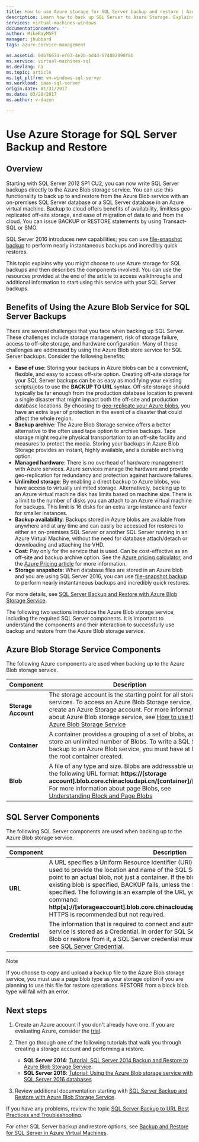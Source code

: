 ```yaml
---
title: How to use Azure storage for SQL Server backup and restore | Azure
description: Learn how to back up SQL Server to Azure Storage. Explains the benefits of backing up SQL databases to Azure Storage.
services: virtual-machines-windows
documentationcenter: ''
author: MikeRayMSFT
manager: jhubbard
tags: azure-service-management

ms.assetid: 0db7667d-ef63-4e2b-bd4d-574802090f8b
ms.service: virtual-machines-sql
ms.devlang: na
ms.topic: article
ms.tgt_pltfrm: vm-windows-sql-server
ms.workload: iaas-sql-server
origin.date: 01/31/2017
ms.date: 03/28/2017
ms.author: v-dazen

---
```

# Use Azure Storage for SQL Server Backup and Restore
## Overview
Starting with SQL Server 2012 SP1 CU2, you can now write SQL Server backups directly to the Azure Blob storage service. You can use this functionality to back up to and restore from the Azure Blob service with an on-premises SQL Server database or a SQL Server database in an Azure virtual machine. Backup to cloud offers benefits of availability, limitless geo-replicated off-site storage, and ease of migration of data to and from the cloud. You can issue BACKUP or RESTORE statements by using Transact-SQL or SMO.

SQL Server 2016 introduces new capabilities; you can use [file-snapshot backup](http://msdn.microsoft.com/library/mt169363.aspx) to perform nearly instantaneous backups and incredibly quick restores.

This topic explains why you might choose to use Azure storage for SQL backups and then describes the components involved. You can use the resources provided at the end of the article to access walkthroughs and additional information to start using this service with your SQL Server backups.

## Benefits of Using the Azure Blob Service for SQL Server Backups
There are several challenges that you face when backing up SQL Server. These challenges include storage management, risk of storage failure, access to off-site storage, and hardware configuration. Many of these challenges are addressed by using the Azure Blob store service for SQL Server backups. Consider the following benefits:

* **Ease of use**: Storing your backups in Azure blobs can be a convenient, flexible, and easy to access off-site option. Creating off-site storage for your SQL Server backups can be as easy as modifying your existing scripts/jobs to use the **BACKUP TO URL** syntax. Off-site storage should typically be far enough from the production database location to prevent a single disaster that might impact both the off-site and production database locations. By choosing to [geo-replicate your Azure blobs](../../../storage/storage-redundancy.md), you have an extra layer of protection in the event of a disaster that could affect the whole region.
* **Backup archive**: The Azure Blob Storage service offers a better alternative to the often used tape option to archive backups. Tape storage might require physical transportation to an off-site facility and measures to protect the media. Storing your backups in Azure Blob Storage provides an instant, highly available, and a durable archiving option.
* **Managed hardware**: There is no overhead of hardware management with Azure services. Azure services manage the hardware and provide geo-replication for redundancy and protection against hardware failures.
* **Unlimited storage**: By enabling a direct backup to Azure blobs, you have access to virtually unlimited storage. Alternatively, backing up to an Azure virtual machine disk has limits based on machine size. There is a limit to the number of disks you can attach to an Azure virtual machine for backups. This limit is 16 disks for an extra large instance and fewer for smaller instances.
* **Backup availability**: Backups stored in Azure blobs are available from anywhere and at any time and can easily be accessed for restores to either an on-premises SQL Server or another SQL Server running in an Azure Virtual Machine, without the need for database attach/detach or downloading and attaching the VHD.
* **Cost**: Pay only for the service that is used. Can be cost-effective as an off-site and backup archive option. See the [Azure pricing calculator](https://www.azure.cn/pricing/calculator/ "Pricing Calculator"), and the [Azure Pricing article](https://www.azure.cn/pricing/overview/ "Pricing article") for more information.
* **Storage snapshots**: When database files are stored in an Azure blob and you are using SQL Server 2016, you can use [file-snapshot backup](http://msdn.microsoft.com/library/mt169363.aspx) to perform nearly instantaneous backups and incredibly quick restores.

For more details, see [SQL Server Backup and Restore with Azure Blob Storage Service](https://docs.microsoft.com/sql/relational-databases/backup-restore/sql-server-backup-and-restore-with-microsoft-azure-blob-storage-service).

The following two sections introduce the Azure Blob storage service, including the required SQL Server components. It is important to understand the components and their interaction to successfully use backup and restore from the Azure Blob storage service.

## Azure Blob Storage Service Components
The following Azure components are used when backing up to the Azure Blob storage service.

| Component | Description |
| --- | --- |
| **Storage Account** |The storage account is the starting point for all storage services. To access an Azure Blob Storage service, first create an Azure Storage account. For more information about Azure Blob storage service, see [How to use the Azure Blob Storage Service](/storage/storage-dotnet-how-to-use-blobs) |
| **Container** |A container provides a grouping of a set of blobs, and can store an unlimited number of Blobs. To write a SQL Server backup to an Azure Blob service, you must have at least the root container created. |
| **Blob** |A file of any type and size. Blobs are addressable using the following URL format: **https://[storage account].blob.core.chinacloudapi.cn/[container]/[blob]**. For more information about page Blobs, see [Understanding Block and Page Blobs](http://msdn.microsoft.com/library/azure/ee691964.aspx) |

## SQL Server Components
The following SQL Server components are used when backing up to the Azure Blob storage service.

| Component | Description |
| --- | --- |
| **URL** |A URL specifies a Uniform Resource Identifier (URI) to a unique backup file. The URL is used to provide the location and name of the SQL Server backup file. The URL must point to an actual blob, not just a container. If the blob does not exist, it is created. If an existing blob is specified, BACKUP fails, unless the > WITH FORMAT option is specified. The following is an example of the URL you would specify in the BACKUP command: **http[s]://[storageaccount].blob.core.chinacloudapi.cn/[container]/[FILENAME.bak]**. HTTPS is recommended but not required. |
| **Credential** |The information that is required to connect and authenticate to Azure Blob storage service is stored as a Credential.  In order for SQL Server to write backups to an Azure Blob or restore from it, a SQL Server credential must be created. For more information, see [SQL Server Credential](https://msdn.microsoft.com/library/ms189522.aspx). |

> [!NOTE]
> If you choose to copy and upload a backup file to the Azure Blob storage service, you must use a page blob type as your storage option if you are planning to use this file for restore operations. RESTORE from a block blob type will fail with an error.
> 
> 

## Next steps
1. Create an Azure account if you don't already have one. If you are evaluating Azure, consider the [trial](https://www.azure.cn/pricing/1rmb-trial/).
2. Then go through one of the following tutorials that walk you through creating a storage account and performing a restore.

   * **SQL Server 2014**: [Tutorial: SQL Server 2014 Backup and Restore to Azure Blob Storage Service](https://msdn.microsoft.com/library/jj720558\(v=sql.120\).aspx).
   * **SQL Server 2016**: [Tutorial: Using the Azure Blob storage service with SQL Server 2016 databases](https://msdn.microsoft.com/library/dn466438.aspx)
3. Review additional documentation starting with [SQL Server Backup and Restore with Azure Blob Storage Service](https://msdn.microsoft.com/library/jj919148.aspx).

If you have any problems, review the topic [SQL Server Backup to URL Best Practices and Troubleshooting](https://msdn.microsoft.com/library/jj919149.aspx).

For other SQL Server backup and restore options, see [Backup and Restore for SQL Server in Azure Virtual Machines](virtual-machines-windows-sql-backup-recovery.md).